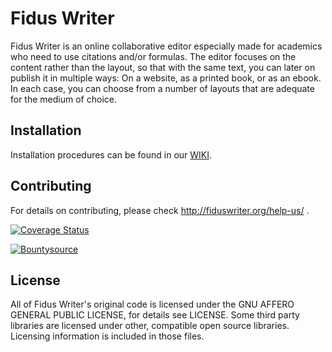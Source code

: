 Fidus Writer
============

Fidus Writer is an online collaborative editor especially made for academics who need to use citations and/or formulas. The editor focuses on the content rather than the layout, so that with the same text, you can later on publish it in multiple ways: On a website, as a printed book, or as an ebook. In each case, you can choose from a number of layouts that are adequate for the medium of choice.

Installation
------------

Installation procedures can be found in our [WIKI](https://github.com/fiduswriter/fiduswriter/wiki/).


Contributing
------------

For details on contributing, please check http://fiduswriter.org/help-us/ .

[![Coverage Status](https://coveralls.io/repos/github/fiduswriter/fiduswriter/badge.svg?branch=master)](https://coveralls.io/github/fiduswriter/fiduswriter?branch=master)

[![Bountysource](https://www.bountysource.com/badge/tracker?tracker_id=328497)](https://www.bountysource.com/trackers/328497-fiduswriter?utm_source=328497&utm_medium=shield&utm_campaign=TRACKER_BADGE)


License
-------

All of Fidus Writer's original code is licensed under the GNU AFFERO GENERAL PUBLIC LICENSE, for details see LICENSE. Some third party libraries are licensed under other, compatible open source libraries. Licensing information is included in those files.
